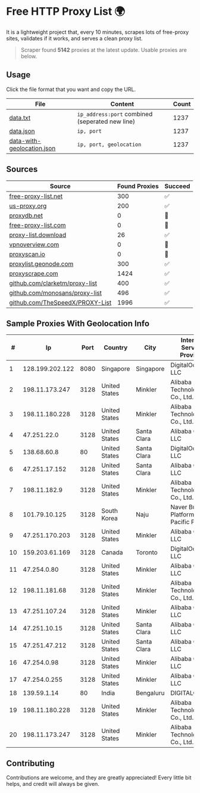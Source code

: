 
# Free HTTP Proxy List 🌍

It is a lightweight project that, every 10 minutes, scrapes lots of free-proxy sites, validates if it works, and serves a clean proxy list.


> Scraper found **5142** proxies at the latest update. Usable proxies are below.

## Usage

Click the file format that you want and copy the URL.


|File|Content|Count|
|----|-------|-----|
|[data.txt](https://raw.githubusercontent.com/themiralay/Proxy-List-World/master/data.txt)|`ip_address:port` combined (seperated new line)|1237|
|[data.json](https://raw.githubusercontent.com/themiralay/Proxy-List-World/master/data.json)|`ip, port`|1237|
|[data-with-geolocation.json](https://raw.githubusercontent.com/themiralay/Proxy-List-World/master/data-with-geolocation.json)|`ip, port, geolocation`|1237|

## Sources

|Source|Found Proxies|Succeed|
|------|-------------|-------|
|[free-proxy-list.net](https://free-proxy-list.net)|300|✅|
|[us-proxy.org](https://www.us-proxy.org)|200|✅|
|[proxydb.net](http://proxydb.net)|0|🚫|
|[free-proxy-list.com](https://free-proxy-list.com/?page=&port=&type%5B%5D=http&type%5B%5D=https&up_time=0&search=Search)|0|🚫|
|[proxy-list.download](https://www.proxy-list.download/HTTP)|26|✅|
|[vpnoverview.com](https://vpnoverview.com/privacy/anonymous-browsing/free-proxy-servers)|0|🚫|
|[proxyscan.io](https://www.proxyscan.io)|0|🚫|
|[proxylist.geonode.com](https://proxylist.geonode.com/api/proxy-list?limit=300&page=1&sort_by=lastChecked&sort_type=desc&protocols=http,https)|300|✅|
|[proxyscrape.com](https://api.proxyscrape.com/v2/?request=displayproxies&protocol=http&timeout=10000&country=all&ssl=all&anonymity=all)|1424|✅|
|[github.com/clarketm/proxy-list](https://raw.githubusercontent.com/clarketm/proxy-list/master/proxy-list-raw.txt)|400|✅|
|[github.com/monosans/proxy-list](https://raw.githubusercontent.com/monosans/proxy-list/main/proxies/http.txt)|496|✅|
|[github.com/TheSpeedX/PROXY-List](https://raw.githubusercontent.com/TheSpeedX/PROXY-List/master/http.txt)|1996|✅|


## Sample Proxies With Geolocation Info

|#|Ip|Port|Country|City|Internet Service Provider|
|-|--|----|-------|----|-------------------------|
|1|128.199.202.122|8080|Singapore|Singapore|DigitalOcean, LLC|
|2|198.11.173.247|3128|United States|Minkler|Alibaba (US) Technology Co., Ltd.|
|3|198.11.180.228|3128|United States|Minkler|Alibaba (US) Technology Co., Ltd.|
|4|47.251.22.0|3128|United States|Santa Clara|Alibaba Cloud LLC|
|5|138.68.60.8|80|United States|Santa Clara|DigitalOcean, LLC|
|6|47.251.17.152|3128|United States|Santa Clara|Alibaba Cloud LLC|
|7|198.11.182.9|3128|United States|Minkler|Alibaba (US) Technology Co., Ltd.|
|8|101.79.10.125|3128|South Korea|Naju|Naver Business Platform Asia Pacific Pte. Ltd.|
|9|47.251.170.203|3128|United States|Minkler|Alibaba Cloud LLC|
|10|159.203.61.169|3128|Canada|Toronto|DigitalOcean, LLC|
|11|47.254.0.80|3128|United States|Minkler|Alibaba Cloud LLC|
|12|198.11.181.68|3128|United States|Minkler|Alibaba (US) Technology Co., Ltd.|
|13|47.251.107.24|3128|United States|Minkler|Alibaba Cloud LLC|
|14|47.251.10.15|3128|United States|Santa Clara|Alibaba Cloud LLC|
|15|47.251.47.212|3128|United States|Santa Clara|Alibaba Cloud LLC|
|16|47.254.0.98|3128|United States|Minkler|Alibaba Cloud LLC|
|17|47.254.0.255|3128|United States|Minkler|Alibaba Cloud LLC|
|18|139.59.1.14|80|India|Bengaluru|DIGITALOCEAN|
|19|198.11.180.228|3128|United States|Minkler|Alibaba (US) Technology Co., Ltd.|
|20|198.11.173.247|3128|United States|Minkler|Alibaba (US) Technology Co., Ltd.|



## Contributing

Contributions are welcome, and they are greatly appreciated! Every
little bit helps, and credit will always be given.

